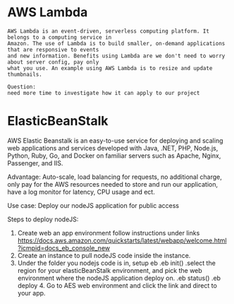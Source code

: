 # AWS Lambda
    AWS Lambda is an event-driven, serverless computing platform. It belongs to a computing service in
    Amazon. The use of Lambda is to build smaller, on-demand applications that are responsive to events
    and new information. Benefits using Lambda are we don't need to worry about server config, pay only
    what you use. An example using AWS Lambda is to resize and update thumbnails.

    Question:
    need more time to investigate how it can apply to our project

# ElasticBeanStalk
   AWS Elastic Beanstalk is an easy-to-use service for deploying and scaling web applications and services developed with Java, .NET, PHP, Node.js, Python, Ruby, Go, and Docker on familiar servers such as Apache, Nginx, Passenger, and IIS.

   Advantage:
   Auto-scale,
   load balancing for requests,
   no additional charge, only pay for the AWS resources needed
   to store and run our application,
   have a log monitor for latency, CPU usage and ect.

   Use case:
   Deploy our nodeJS application for public access

   Steps to deploy nodeJS:
   1. Create web an app environment follow instructions under links https://docs.aws.amazon.com/quickstarts/latest/webapp/welcome.html?icmpid=docs_eb_console_new
   2. Create an instance to pull nodeJS code inside the instance.
   3. Under the folder you nodejs code is in, setup eb
      .eb init()
        .select the region for your elasticBeanStalk environment, and pick the web environment where the nodeJS application deploy on.
      .eb status()
      .eb deploy
    4. Go to AES web environment and click the link and direct to your app.
